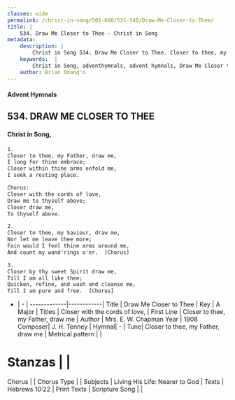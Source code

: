 ```yaml
---
classes: wide
permalink: /christ-in-song/501-600/531-540/Draw-Me-Closer-to-Thee/
title: |
    534. Draw Me Closer to Thee - Christ in Song
metadata:
    description: |
        Christ in Song 534. Draw Me Closer to Thee. Closer to thee, my Father, draw me, I long for thine embrace; Closer within thine arms enfold me, I seek a resting place. Chorus: Closer with the cords of love, Draw me to thyself above; Closer draw me,  To thyself above.
    keywords:  |
        Christ in Song, adventhymnals, advent hymnals, Draw Me Closer to Thee, Closer to thee, my Father, draw me. Closer with the cords of love,
    author: Brian Onang'o
---
```


#### Advent Hymnals
## 534. DRAW ME CLOSER TO THEE
####  Christ in Song,

```txt
1.
Closer to thee, my Father, draw me,
I long for thine embrace;
Closer within thine arms enfold me,
I seek a resting place.

Chorus:
Closer with the cords of love,
Draw me to thyself above;
Closer draw me, 
To thyself above.

2.
Closer to thee, my Saviour, draw me,
Nor let me leave thee more;
Fain would I feel thine arms around me,
And count my wand'rings o'er.  [Chorus]

3.
Closer by thy sweet Spirit draw me,
Till I am all like thee;
Quicken, refine, and wash and cleanse me,
Till I am pure and free.  [Chorus]

```

- |   -  |
-------------|------------|
Title | Draw Me Closer to Thee |
Key | A Major |
Titles | Closer with the cords of love, |
First Line | Closer to thee, my Father, draw me |
Author | Mrs. E. W. Chapman
Year | 1908
Composer| J. H. Tenney |
Hymnal|  - |
Tune| Closer to thee, my Father, draw me |
Metrical pattern | |
# Stanzas |  |
Chorus |  |
Chorus Type |  |
Subjects | Living His Life: Nearer to God |
Texts | Hebrews 10:22 |
Print Texts | 
Scripture Song |  |
    
